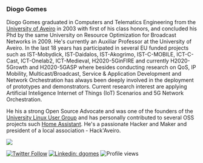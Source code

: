 ### Diogo Gomes

Diogo Gomes graduated in Computers and Telematics Engineering from the [University of Aveiro](https://www.ua.pt) in 2003 with first of his class honors, and concluded his Phd by the same University on Resource Optimization for Broadcast Networks in 2009. He's currently an Auxiliar Professor at the University of Aveiro. In the last 18 years has participated in several EU funded projects such as IST-Mobydick, IST-Daidalos, IST-Akogrimo, IST-C-MOBILE, ICT-C-Cast, ICT-Onelab2, ICT-Medieval, H2020-5GinFIRE and currently H2020-5Growth and H2020-5GASP where besides conducting research on QoS, IP Mobility, Multicast/Broadcast, Service & Application Development and Network Orchestration has always been deeply involved in the deployment of prototypes and demonstrators. 
Current research interest are applying Artificial Inteligence Internet of Things (IoT) Scenarios and 5G Network Orchestration. 

He his a strong Open Source Advocate and was one of the founders of the [University Linux User Group](http://glua.ua.pt) and has personally contributed to several OSS projects such [Home Assistant](https://github.com/home-assistant/core). He's a passionate Hacker and Maker and president of a local association - Hack'Aveiro.

<img src="https://github-readme-stats.vercel.app/api?username=dgomes&&show_icons=true&theme=radical&bg_color=30,0d0d0d,191919&title_color=fff&text_color=fff&icon_color=79ff97">

[![Twitter Follow](https://img.shields.io/twitter/follow/dgomes?label=Follow)](https://twitter.com/dgomes)
[![Linkedin: dgomes](https://img.shields.io/badge/-Diogo%20Gomes-blue?style=flat-square&logo=Linkedin&logoColor=white&link=https://www.linkedin.com/in/dgomes/)](https://www.linkedin.com/in/dgomes/)
![Profile views](https://gpvc.arturio.dev/dgomes)
